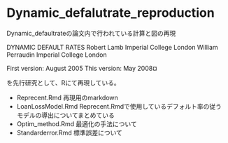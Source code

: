 # Dynamic_defalutrate_reproduction
Dynamic_defaultrateの論文内で行われている計算と図の再現

DYNAMIC DEFAULT RATES
Robert Lamb
Imperial College
London
William Perraudin
Imperial College
London

First version: August 2005
This version: May 2008¤

を先行研究として、Rにて再現している。


- Reprecent.Rmd 再現用のmarkdown
- LoanLossModel.Rmd Reprecent.Rmdで使用しているデフォルト率の従うモデルの導出についてまとめている
- Optim_method.Rmd 最適化の手法について
- Standarderror.Rmd 標準誤差について
